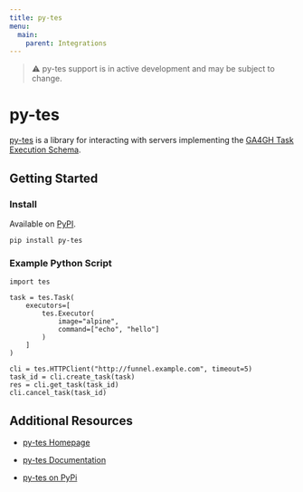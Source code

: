 ```yaml
---
title: py-tes
menu:
  main:
    parent: Integrations
---
```


> ⚠️ py-tes support is in active development and may be subject to change.

# py-tes

[py-tes](https://github.com/ohsu-comp-bio/py-tes) is a library for interacting with servers implementing the [GA4GH Task Execution Schema](https://github.com/ga4gh/task-execution-schemas).

## Getting Started

### Install

Available on [PyPI](https://pypi.org/project/py-tes/).

```
pip install py-tes
```

### Example Python Script

```
import tes

task = tes.Task(
    executors=[
        tes.Executor(
            image="alpine",
            command=["echo", "hello"]
        )
    ]
)

cli = tes.HTTPClient("http://funnel.example.com", timeout=5)
task_id = cli.create_task(task)
res = cli.get_task(task_id)
cli.cancel_task(task_id)
```

## Additional Resources

- [py-tes Homepage](https://github.com/ohsu-comp-bio/py-tes)

- [py-tes Documentation](https://ohsu-comp-bio.github.io/py-tes/)

- [py-tes on PyPi](https://pypi.org/project/py-tes/)

